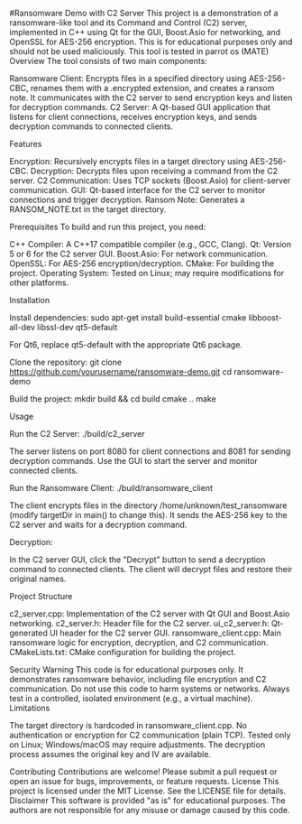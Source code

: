 #Ransomware Demo with C2 Server
This project is a demonstration of a ransomware-like tool and its Command and Control (C2) server, implemented in C++ using Qt for the GUI, Boost.Asio for networking, and OpenSSL for AES-256 encryption. This is for educational purposes only and should not be used maliciously.
This tool is tested in parrot os (MATE) 
Overview
The tool consists of two main components:

Ransomware Client: Encrypts files in a specified directory using AES-256-CBC, renames them with a .encrypted extension, and creates a ransom note. It communicates with the C2 server to send encryption keys and listen for decryption commands.
C2 Server: A Qt-based GUI application that listens for client connections, receives encryption keys, and sends decryption commands to connected clients.

Features

Encryption: Recursively encrypts files in a target directory using AES-256-CBC.
Decryption: Decrypts files upon receiving a command from the C2 server.
C2 Communication: Uses TCP sockets (Boost.Asio) for client-server communication.
GUI: Qt-based interface for the C2 server to monitor connections and trigger decryption.
Ransom Note: Generates a RANSOM_NOTE.txt in the target directory.

Prerequisites
To build and run this project, you need:

C++ Compiler: A C++17 compatible compiler (e.g., GCC, Clang).
Qt: Version 5 or 6 for the C2 server GUI.
Boost.Asio: For network communication.
OpenSSL: For AES-256 encryption/decryption.
CMake: For building the project.
Operating System: Tested on Linux; may require modifications for other platforms.

Installation

Install dependencies:
sudo apt-get install build-essential cmake libboost-all-dev libssl-dev qt5-default

For Qt6, replace qt5-default with the appropriate Qt6 package.

Clone the repository:
git clone https://github.com/yourusername/ransomware-demo.git
cd ransomware-demo


Build the project:
mkdir build && cd build
cmake ..
make



Usage

Run the C2 Server:
./build/c2_server


The server listens on port 8080 for client connections and 8081 for sending decryption commands.
Use the GUI to start the server and monitor connected clients.


Run the Ransomware Client:
./build/ransomware_client


The client encrypts files in the directory /home/unknown/test_ransomware (modify targetDir in main() to change this).
It sends the AES-256 key to the C2 server and waits for a decryption command.


Decryption:

In the C2 server GUI, click the "Decrypt" button to send a decryption command to connected clients.
The client will decrypt files and restore their original names.



Project Structure

c2_server.cpp: Implementation of the C2 server with Qt GUI and Boost.Asio networking.
c2_server.h: Header file for the C2 server.
ui_c2_server.h: Qt-generated UI header for the C2 server GUI.
ransomware_client.cpp: Main ransomware logic for encryption, decryption, and C2 communication.
CMakeLists.txt: CMake configuration for building the project.

Security Warning
This code is for educational purposes only. It demonstrates ransomware behavior, including file encryption and C2 communication. Do not use this code to harm systems or networks. Always test in a controlled, isolated environment (e.g., a virtual machine).
Limitations

The target directory is hardcoded in ransomware_client.cpp.
No authentication or encryption for C2 communication (plain TCP).
Tested only on Linux; Windows/macOS may require adjustments.
The decryption process assumes the original key and IV are available.

Contributing
Contributions are welcome! Please submit a pull request or open an issue for bugs, improvements, or feature requests.
License
This project is licensed under the MIT License. See the LICENSE file for details.
Disclaimer
This software is provided "as is" for educational purposes. The authors are not responsible for any misuse or damage caused by this code.
